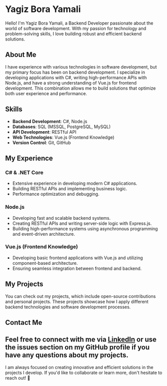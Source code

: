 # Yagiz Bora Yamali

Hello! I'm Yagiz Bora Yamali, a Backend Developer passionate about the world of software development. With my passion for technology and problem-solving skills, I love building robust and efficient backend solutions.

## About Me

I have experience with various technologies in software development, but my primary focus has been on backend development. I specialize in developing applications with C#, writing high-performance APIs with Node.js, and have a strong understanding of Vue.js for frontend development. This combination allows me to build solutions that optimize both user experience and performance.

## Skills

- **Backend Development**: C#, Node.js
- **Databases**: SQL (MSSQL, PostgreSQL, MySQL)
- **API Development**: RESTful API
- **Web Technologies**: Vue.js (Frontend Knowledge)
- **Version Control**: Git, GitHub

## My Experience

### C# & .NET Core

- Extensive experience in developing modern C# applications.
- Building RESTful APIs and implementing business logic.
- Performance optimization and debugging.

### Node.js

- Developing fast and scalable backend systems.
- Creating RESTful APIs and writing server-side logic with Express.js.
- Building high-performance systems using asynchronous programming and event-driven architecture.

### Vue.js (Frontend Knowledge)

- Developing basic frontend applications with Vue.js and utilizing component-based architecture.
- Ensuring seamless integration between frontend and backend.

## My Projects

You can check out my projects, which include open-source contributions and personal projects. These projects showcase how I apply different backend technologies and software development processes.

## Contact Me

Feel free to connect with me via [LinkedIn](https://www.linkedin.com/in/yagiz-bora-yamali/) or use the issues section on my GitHub profile if you have any questions about my projects.
---

I am always focused on creating innovative and efficient solutions in the projects I develop. If you'd like to collaborate or learn more, don't hesitate to reach out! 🚀
